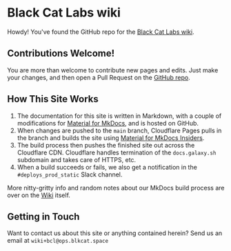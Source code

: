 # Black Cat Labs wiki
Howdy! You've found the GitHub repo for the [Black Cat Labs wiki](https://wiki.blackcatlabs.dev/).

## Contributions Welcome!
You are more than welcome to contribute new pages and edits. Just make your changes, and then open a Pull Request on the [GitHub repo](https://github.com/blackcat-labs/blackcatlabs-wiki).

## How This Site Works
1.  The documentation for this site is written in Markdown, with a couple of modifications for [Material for MkDocs](https://squidfunk.github.io/mkdocs-material/), and is hosted on GitHub.
2.  When changes are pushed to the `main` branch, Cloudflare Pages pulls in the branch and builds the site using [Material for MkDocs Insiders](https://squidfunk.github.io/mkdocs-material/insiders/).
3.  The build process then pushes the finished site out across the Cloudflare CDN. Cloudflare handles termination of the `docs.galaxy.sh` subdomain and takes care of HTTPS, etc.
4.  When a build succeeds or fails, we also get a notification in the `#deploys_prod_static` Slack channel.
  
More nitty-gritty info and random notes about our MkDocs build process are over on the [Wiki](https://wiki.blackcatlabs.dev/meta/mkdocs/) itself.

## Getting in Touch
Want to contact us about this site or anything contained herein? Send us an email at `wiki+bcl@ops.blkcat.space`